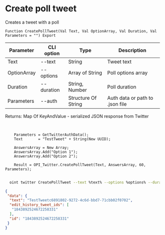 ﻿---
sidebar_position: 6
---

# Create poll tweet
 Creates a tweet with a poll



`Function CreatePollTweet(Val Text, Val OptionArray, Val Duration, Val Parameters = "") Export`

  | Parameter | CLI option | Type | Description |
  |-|-|-|-|
  | Text | --text | String | Tweet text |
  | OptionArray | --options | Array of String | Poll options array |
  | Duration | --duration | String, Number | Poll duration |
  | Parameters | --auth | Structure Of String | Auth data or path to .json file |

  
  Returns:  Map Of KeyAndValue - serialized JSON response from Twitter

<br/>




```bsl title="Code example"
    Parameters = GetTwitterAuthData();
    Text       = "TestTweet" + String(New UUID);

    AnswersArray = New Array;
    AnswersArray.Add("Option 1");
    AnswersArray.Add("Option 2");

    Result = OPI_Twitter.CreatePollTweet(Text, AnswersArray, 60, Parameters);
```



```sh title="CLI command example"
    
  oint twitter CreatePollTweet --text %text% --options %options% --duration %duration% --auth %auth%

```

```json title="Result"
{
 "data": {
  "text": "TestTweetc6891802-9272-4c6d-bbd7-71cbb02f0702",
  "edit_history_tweet_ids": [
   "1843892524672258331"
  ],
  "id": "1843892524672258331"
 }
}
```
